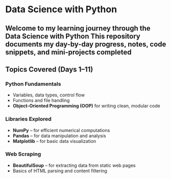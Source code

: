  # Data Science with Python

Welcome to my learning journey through the **Data Science with Python** 
This repository documents my **day-by-day progress**, notes, code snippets, and mini-projects completed 
---

##  Topics Covered (Days 1–11)

###  Python Fundamentals
- Variables, data types, control flow
- Functions and file handling
- **Object-Oriented Programming (OOP)** for writing clean, modular code

###  Libraries Explored
- **NumPy** – for efficient numerical computations
- **Pandas** – for data manipulation and analysis
- **Matplotlib** – for basic data visualization

###  Web Scraping
- **BeautifulSoup** – for extracting data from static web pages
- Basics of HTML parsing and content filtering


